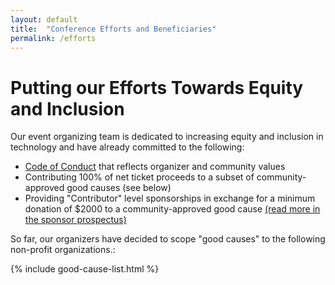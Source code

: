 ```yaml
---
layout: default
title:  "Conference Efforts and Beneficiaries"
permalink: /efforts
---
```


# Putting our Efforts Towards Equity and Inclusion

Our event organizing team is dedicated to increasing equity and inclusion in technology and have already committed to the following:

- [Code of Conduct](/code-of-conduct/) that reflects organizer and community values
- Contributing 100% of net ticket proceeds to a subset of community-approved good causes (see below)
- Providing "Contributor" level sponsorships in exchange for a minimum donation of $2000 to a community-approved good cause [(read more in the sponsor prospectus)](/sponsor)

So far, our organizers have decided to scope "good causes" to the following non-profit organizations.:

{% include good-cause-list.html %}
